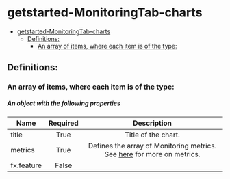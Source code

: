 <a name="getstarted-monitoringtab-charts"></a>
# getstarted-MonitoringTab-charts
* [getstarted-MonitoringTab-charts](#getstarted-monitoringtab-charts)
    * [Definitions:](#getstarted-monitoringtab-charts-definitions)
        * [An array of items, where each item is of the type:](#getstarted-monitoringtab-charts-definitions-an-array-of-items-where-each-item-is-of-the-type)

<a name="getstarted-monitoringtab-charts-definitions"></a>
## Definitions:
<a name="getstarted-monitoringtab-charts-definitions-an-array-of-items-where-each-item-is-of-the-type"></a>
### An array of items, where each item is of the type:
<a name="getstarted-monitoringtab-charts-definitions-an-array-of-items-where-each-item-is-of-the-type-an-object-with-the-following-properties"></a>
##### An object with the following properties
| Name | Required | Description
| ---|:--:|:--:|
|title|True|Title of the chart.
|metrics|True|Defines the array of Monitoring metrics. See [here](dx-getstarted-MonitoringTab-metrics.md) for more on metrics.
|fx.feature|False|
